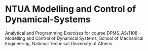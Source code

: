 # NTUA Modelling and Control of Dynamical-Systems

Analytical and Programming Exercises for course DPMS_AS/1108 - Modelling and Control of Dynamical Systems, School of Mechanical Engineering, National Technical University of Athens.
